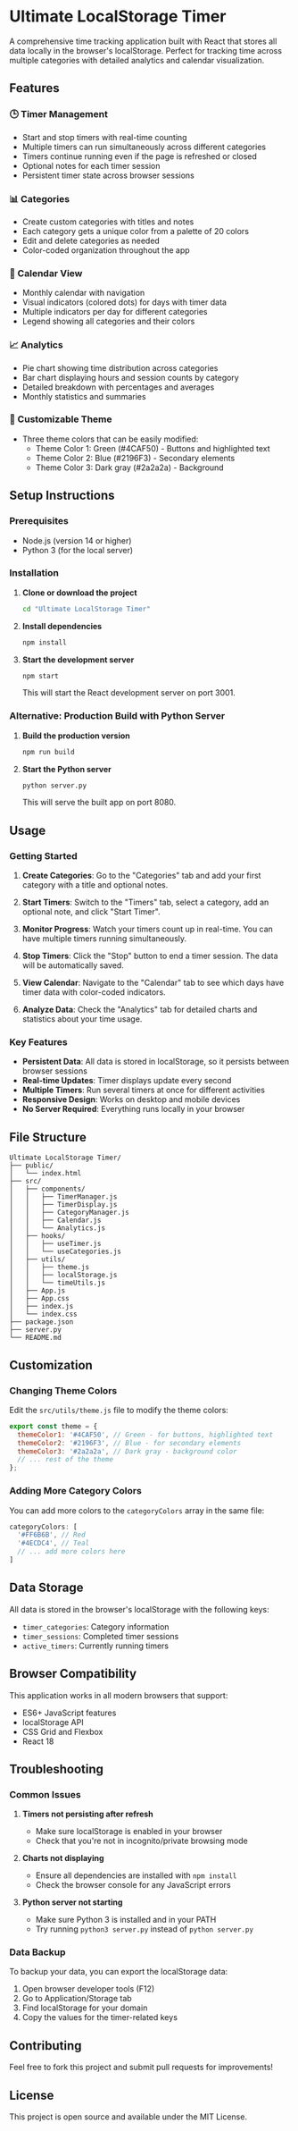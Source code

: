 # Ultimate LocalStorage Timer

A comprehensive time tracking application built with React that stores all data locally in the browser's localStorage. Perfect for tracking time across multiple categories with detailed analytics and calendar visualization.

## Features

### 🕒 Timer Management
- Start and stop timers with real-time counting
- Multiple timers can run simultaneously across different categories
- Timers continue running even if the page is refreshed or closed
- Optional notes for each timer session
- Persistent timer state across browser sessions

### 📊 Categories
- Create custom categories with titles and notes
- Each category gets a unique color from a palette of 20 colors
- Edit and delete categories as needed
- Color-coded organization throughout the app

### 📅 Calendar View
- Monthly calendar with navigation
- Visual indicators (colored dots) for days with timer data
- Multiple indicators per day for different categories
- Legend showing all categories and their colors

### 📈 Analytics
- Pie chart showing time distribution across categories
- Bar chart displaying hours and session counts by category
- Detailed breakdown with percentages and averages
- Monthly statistics and summaries

### 🎨 Customizable Theme
- Three theme colors that can be easily modified:
  - Theme Color 1: Green (#4CAF50) - Buttons and highlighted text
  - Theme Color 2: Blue (#2196F3) - Secondary elements
  - Theme Color 3: Dark gray (#2a2a2a) - Background

## Setup Instructions

### Prerequisites
- Node.js (version 14 or higher)
- Python 3 (for the local server)

### Installation

1. **Clone or download the project**
   ```bash
   cd "Ultimate LocalStorage Timer"
   ```

2. **Install dependencies**
   ```bash
   npm install
   ```

3. **Start the development server**
   ```bash
   npm start
   ```
   This will start the React development server on port 3001.

### Alternative: Production Build with Python Server

1. **Build the production version**
   ```bash
   npm run build
   ```

2. **Start the Python server**
   ```bash
   python server.py
   ```
   This will serve the built app on port 8080.

## Usage

### Getting Started

1. **Create Categories**: Go to the "Categories" tab and add your first category with a title and optional notes.

2. **Start Timers**: Switch to the "Timers" tab, select a category, add an optional note, and click "Start Timer".

3. **Monitor Progress**: Watch your timers count up in real-time. You can have multiple timers running simultaneously.

4. **Stop Timers**: Click the "Stop" button to end a timer session. The data will be automatically saved.

5. **View Calendar**: Navigate to the "Calendar" tab to see which days have timer data with color-coded indicators.

6. **Analyze Data**: Check the "Analytics" tab for detailed charts and statistics about your time usage.

### Key Features

- **Persistent Data**: All data is stored in localStorage, so it persists between browser sessions
- **Real-time Updates**: Timer displays update every second
- **Multiple Timers**: Run several timers at once for different activities
- **Responsive Design**: Works on desktop and mobile devices
- **No Server Required**: Everything runs locally in your browser

## File Structure

```
Ultimate LocalStorage Timer/
├── public/
│   └── index.html
├── src/
│   ├── components/
│   │   ├── TimerManager.js
│   │   ├── TimerDisplay.js
│   │   ├── CategoryManager.js
│   │   ├── Calendar.js
│   │   └── Analytics.js
│   ├── hooks/
│   │   ├── useTimer.js
│   │   └── useCategories.js
│   ├── utils/
│   │   ├── theme.js
│   │   ├── localStorage.js
│   │   └── timeUtils.js
│   ├── App.js
│   ├── App.css
│   ├── index.js
│   └── index.css
├── package.json
├── server.py
└── README.md
```

## Customization

### Changing Theme Colors

Edit the `src/utils/theme.js` file to modify the theme colors:

```javascript
export const theme = {
  themeColor1: '#4CAF50', // Green - for buttons, highlighted text
  themeColor2: '#2196F3', // Blue - for secondary elements
  themeColor3: '#2a2a2a', // Dark gray - background color
  // ... rest of the theme
};
```

### Adding More Category Colors

You can add more colors to the `categoryColors` array in the same file:

```javascript
categoryColors: [
  '#FF6B6B', // Red
  '#4ECDC4', // Teal
  // ... add more colors here
]
```

## Data Storage

All data is stored in the browser's localStorage with the following keys:
- `timer_categories`: Category information
- `timer_sessions`: Completed timer sessions
- `active_timers`: Currently running timers

## Browser Compatibility

This application works in all modern browsers that support:
- ES6+ JavaScript features
- localStorage API
- CSS Grid and Flexbox
- React 18

## Troubleshooting

### Common Issues

1. **Timers not persisting after refresh**
   - Make sure localStorage is enabled in your browser
   - Check that you're not in incognito/private browsing mode

2. **Charts not displaying**
   - Ensure all dependencies are installed with `npm install`
   - Check the browser console for any JavaScript errors

3. **Python server not starting**
   - Make sure Python 3 is installed and in your PATH
   - Try running `python3 server.py` instead of `python server.py`

### Data Backup

To backup your data, you can export the localStorage data:
1. Open browser developer tools (F12)
2. Go to Application/Storage tab
3. Find localStorage for your domain
4. Copy the values for the timer-related keys

## Contributing

Feel free to fork this project and submit pull requests for improvements!

## License

This project is open source and available under the MIT License.
